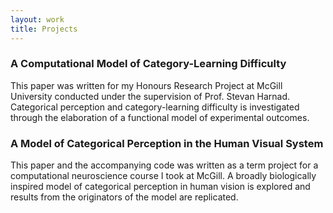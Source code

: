 ```yaml
---
layout: work
title: Projects
---
```


### A Computational Model of Category-Learning Difficulty 
This paper was written for my Honours Research Project at McGill University conducted under the supervision of Prof. Stevan Harnad. Categorical perception and category-learning difficulty is investigated through the elaboration of a functional model of experimental outcomes.

### A Model of Categorical Perception in the Human Visual System

This paper and the accompanying code was written as a term project for a computational neuroscience course I took at McGill. A broadly biologically inspired model of categorical perception in human vision is explored and results from the originators of the model are replicated.
